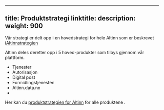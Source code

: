 
---
title: Produktstrategi
linktitle: 
description: 
weight: 900
---


Vår strategi er delt opp i en hovedstrategi for hele Altinn som er beskrevet i[Altinnstrategien](https://www.altinndigital.no/contentassets/6a7e4cb8678d44a586694288cb0e1577/revidert-altinn-strategi-2016.pdf)

Altinn deles deretter opp i 5 hoved-produkter som tilbys gjennom vår plattform. 
- Tjenester
- Autorisasjon
- Digital post
- Formidlingstjenesten
- Altinn.data.no
- 
Her kan du [produktstrategien for Altinn](https://www.altinndigital.no/contentassets/6a7e4cb8678d44a586694288cb0e1577/altinn-produktstrategi-revisjon1.2.pdf) for alle produktene .

